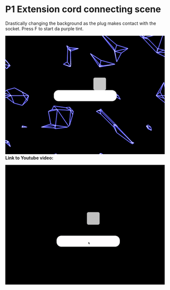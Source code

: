 # P1 Extension cord connecting scene
Drastically changing the background as the plug makes contact with the socket.
Press F to start da purple tint.

![img](imgs/src.png)
**Link to Youtube video:**

[![link](imgs/gif.gif)](https://www.youtube.com/watch?v=FboPrQIsp8Y)
